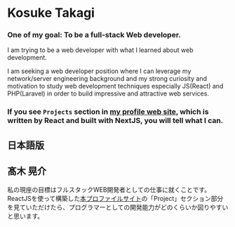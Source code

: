 # Kosuke Takagi  
### One of my goal: To be a full-stack Web developer.  
I am trying to be a web developer with what I learned about web development.

I am seeking a web developer position where I can leverage my network/server engineering background and my strong curiosity and motivation to study web development techniques especially JS(React) and PHP(Laravel) in order to build impressive and attractive web services. 


### If you see `Projects` section in [my profile web site](https://portfolio-typescript-omega.vercel.app/), which is written by React and built with NextJS, you will tell what I can.

## 日本語版
## 髙木 晃介
私の現座の目標はフルスタックWEB開発者としての仕事に就くことです。
ReactJSを使って構築した[本プロファイルサイト](https://portfolio-typescript-omega.vercel.app/)の「Project」セクション部分を見ていただけたら、プログラマーとしての開発能力がどのくらいか図りやすいと思います。

<!---
memorandumtk/memorandumtk is a ✨ special ✨ repository because its `README.md` (this file) appears on your GitHub profile.
You can click the Preview link to take a look at your changes.
--->
